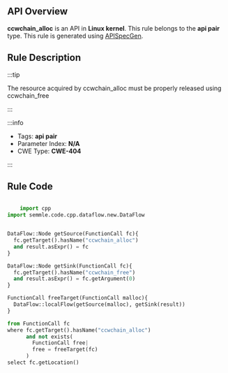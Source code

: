 ---
---


## API Overview
**ccwchain_alloc** is an API in **Linux kernel**. This rule belongs to the **api pair** type. This rule is generated using [APISpecGen](../../tools/APISpecGen).
## Rule Description

:::tip

The resource acquired by ccwchain_alloc must be properly released using ccwchain_free

:::

:::info

- Tags: **api pair**
- Parameter Index: **N/A**
- CWE Type: **CWE-404**

:::

## Rule Code
```python

    import cpp
import semmle.code.cpp.dataflow.new.DataFlow


DataFlow::Node getSource(FunctionCall fc){
  fc.getTarget().hasName("ccwchain_alloc")
  and result.asExpr() = fc
}

DataFlow::Node getSink(FunctionCall fc){
  fc.getTarget().hasName("ccwchain_free")
  and result.asExpr() = fc.getArgument(0)
}

FunctionCall freeTarget(FunctionCall malloc){
  DataFlow::localFlow(getSource(malloc), getSink(result))
}

from FunctionCall fc
where fc.getTarget().hasName("ccwchain_alloc")
      and not exists(
        FunctionCall free| 
        free = freeTarget(fc)
      )
select fc.getLocation()

    
```